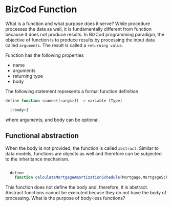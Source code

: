 # BizCod Function


What is a function and what purpose does it serve? While procedure processes the data as well, it is fundamentally different from function because it does not produce results. In BizCod programming paradigm, the objective of function is to produce results by processing the input data called `arguments`. The result is called a `returning value`. 

Function has the following properties

- name
- arguments
- returning type
- body

The following statement represents a formal function definition

```js
define function <name>([<args>]) -> variable [Type] 

  [<body>]
```


where arguments, and body can be optional. 


## Functional abstraction

When the body is not provided, the function is called `abstract`. Similar to data models, functions are objects as well and therefore can be subjected to the inheritance mechanism. 

```js

  define
    function calculateMortgageAmortizationSchedule(Mortgage,MortgageScheme) -> MortgageAmortizationSchedule
```

This function does not define the body and, therefore, it is abstract. Abstract functions cannot be executed becuse they do not have the body of processing. What is the purpose of body-less functions?
